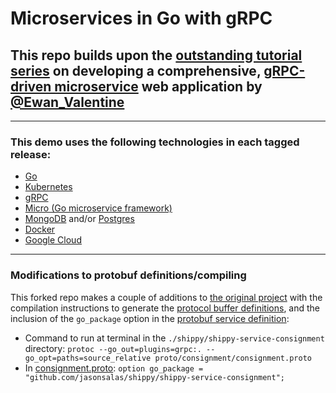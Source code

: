 # Microservices in Go with gRPC

## This repo builds upon the [outstanding tutorial series](https://ewanvalentine.io/microservices-in-golang-part-0/) on developing a comprehensive, [gRPC-driven microservice](https://github.com/EwanValentine/shippy) web application by [@Ewan_Valentine](https://twitter.com/Ewan_Valentine)

***

### This demo uses the following technologies in each tagged release:

- [Go](https://golang.org)
- [Kubernetes](https://kubernetes.io/)
- [gRPC](https://grpc.io/)
- [Micro (Go microservice framework)](https://micro.mu/)
- [MongoDB](https://www.mongodb.com/) and/or [Postgres](https://www.postgresql.org/)
- [Docker](https://www.docker.com/)
- [Google Cloud](https://cloud.google.com/)

***

### Modifications to protobuf definitions/compiling

This forked repo makes a couple of additions to [the original project](https://ewanvalentine.io/microservices-in-golang-part-1/) with the compilation instructions to generate the [protocol buffer definitions](https://github.com/jasonsalas/shippy/blog/main/shippy-service-consignment/proto/consignment/consignment.pb.go), and the inclusion of the `go_package` option in the [protobuf service definition](https://github.com/jasonsalas/shippy/blog/main/shippy-service-consignment/proto/consignment/consignment.proto):

- Command to run at terminal in the `./shippy/shippy-service-consignment` directory: `protoc --go_out=plugins=grpc:. --go_opt=paths=source_relative proto/consignment/consignment.proto`
- In [consignment.proto](https://github.com/jasonsalas/shippy/blog/main/shippy-service-consignment/proto/consignment/consignment.proto): `option go_package = "github.com/jasonsalas/shippy/shippy-service-consignment";`
